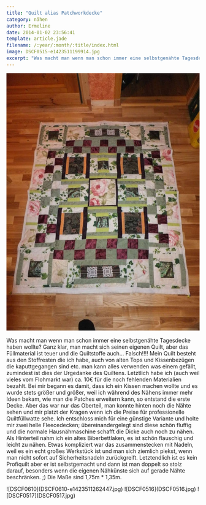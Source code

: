 ```yaml
---
title: "Quilt alias Patchworkdecke"
category: nähen
author: Ermeline
date: 2014-01-02 23:56:41
template: article.jade
filename: /:year/:month/:title/index.html
image: DSCF0515-e1423511199914.jpg
excerpt: "Was macht man wenn man schon immer eine selbstgenähte Tagesdecke haben wollte?"
---
```


![DSCF0515](DSCF0515-e1423511199914.jpg)

Was macht man wenn man schon immer eine selbstgenähte Tagesdecke haben wollte? Ganz klar, man macht sich seinen eigenen Quilt, aber das Füllmaterial ist teuer und die Quiltstoffe auch... Falsch!!!! Mein Quilt besteht aus den Stoffresten die ich habe, auch von alten Tops und Kissenbezügen die kaputtgegangen sind etc. man kann alles verwenden was einem gefällt, zumindest ist dies der Urgedanke des Quiltens. Letztlich habe ich (auch weil vieles vom Flohmarkt war) ca. 10€ für die noch fehlenden Materialien bezahlt. Bei mir begann es damit, dass ich ein Kissen machen wollte und es wurde stets größer und größer, weil ich während des Nähens immer mehr Ideen bekam, wie man die Patches erweitern kann, so entstand die erste Decke. Aber das war nur das Oberteil, man konnte hinten noch die Nähte sehen und mir platzt der Kragen wenn ich die Preise für professionelle Quiltfüllwatte sehe. Ich entschloss mich für eine günstige Variante und holte mir zwei helle Fleecedecken; übereinandergelegt sind diese schön fluffig und die normale Hausnähmaschine schafft die Dicke auch noch zu nähen. Als Hinterteil nahm ich ein altes Biberbettlaken, es ist schön flauschig und leicht zu nähen. Etwas kompliziert war das zusammenstecken mit Nadeln, weil es ein echt großes Werkstück ist und man sich ziemlich piekst, wenn man nicht sofort auf Sicherheitsnadeln zurückgreift. Letztendlich ist es kein Profiquilt aber er ist selbstgemacht und dann ist man doppelt so stolz darauf, besonders wenn die eigenen Nähkünste sich auf gerade Nähte beschränken. ;) Die Maße sind 1,75m \* 1,35m.

<div id='slides' class='slideshow'>
![DSCF0610](DSCF0610-e1423511262447.jpg)
![DSCF0516](DSCF0516.jpg)
![DSCF0517](DSCF0517.jpg)
</div>
